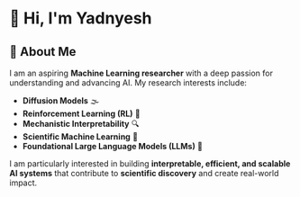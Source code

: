 # 👋 Hi, I'm Yadnyesh

## 🚀 About Me  
I am an aspiring **Machine Learning researcher** with a deep passion for understanding and advancing AI. My research interests include:  

- **Diffusion Models** 🌫️  
- **Reinforcement Learning (RL)** 🤖  
- **Mechanistic Interpretability** 🔍  
- **Scientific Machine Learning** 🔬  
- **Foundational Large Language Models (LLMs)** 🧠  

I am particularly interested in building **interpretable, efficient, and scalable AI systems** that contribute to **scientific discovery** and create real-world impact. 
